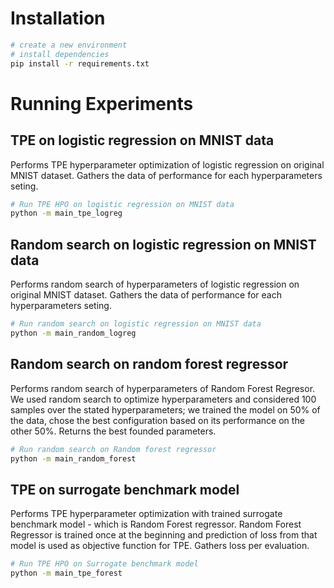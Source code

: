 

# Installation

```bash
# create a new environment
# install dependencies
pip install -r requirements.txt
```

# Running Experiments

## TPE on logistic regression on MNIST data
Performs TPE hyperparameter optimization of logistic regression on original MNIST dataset. Gathers the data of performance for each hyperparameters seting. 

```bash
# Run TPE HPO on logistic regression on MNIST data
python -m main_tpe_logreg
```

## Random search on logistic regression on MNIST data
Performs random search of hyperparameters of logistic regression on original MNIST dataset. Gathers the data of performance for each hyperparameters seting. 

```bash
# Run random search on logistic regression on MNIST data
python -m main_random_logreg
```

## Random search on random forest regressor
Performs random search of hyperparameters of Random Forest Regresor. We used random search to optimize hyperparameters and considered 100 samples over the stated hyperparameters; we trained the model on 50% of the data, chose the best configuration based on its performance on the other 50%. Returns the best founded parameters.

```bash
# Run random search on Random forest regressor
python -m main_random_forest
```

## TPE on surrogate benchmark model
Performs TPE hyperparameter optimization with trained surrogate benchmark model - which is Random Forest regressor. Random Forest Regressor is trained once at the beginning and prediction of loss from that model is used as objective function for TPE. Gathers loss per evaluation. 

```bash
# Run TPE HPO on Surrogate benchmark model
python -m main_tpe_forest
```


